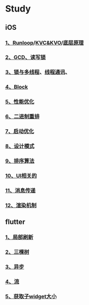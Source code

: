 # Study

## iOS
### [1、Runloop](./runloop.md)/[KVC&KVO](./kvckvo.md)/[底层原理](./dicengyuanli.md)
### [2、GCD、读写锁](./GCD.md)
### [3、锁与多线程](./lock.md)、[线程通讯](./xiancheng.md)、

### [4、Block](./block.md)
### [5、性能优化](./xingneng.md)

### [6、二进制重排]()
### [7、启动优化](./qidongyouhua.md)

### [8、设计模式](./shejimoshi.md)

### [9、排序算法]()

### [10、UI相关的]()

### [11、消息传递]()

### [12、渲染机制]()
## flutter
### [1、局部刷新]()

### [2、三棵树]()


### [3、异步]()

### [4、流]()


### [5、获取子widget大小]()
